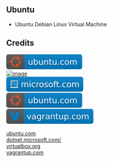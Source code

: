 Ubuntu
------

- Ubuntu Debian Linux Virtual Machine

Credits
-------
[![image](
Credits/ubuntu.com.svg?raw=true)](https://ubuntu.com/)  
[![image](
Credits/otnet.microsoft.com.svg?raw=true)](https://dotnet.microsoft.com/)  
[![image](
Credits/microsoft.com.svg?raw=true)](https://microsoft.com)  
[![image](
Credits/ubuntu.com.svg?raw=true)](https://virtualbox.org/)  
[![image](
Credits/vagrantup.com.svg?raw=true)](https://vagrantup.com/)


[ubuntu.com](https://ubuntu.com/)  
[dotnet.microsoft.com/](https://dotnet.microsoft.com/)  
[virtualbox.org](https://virtualbox.org/)  
[vagrantup.com](https://vagrantup.com/)
